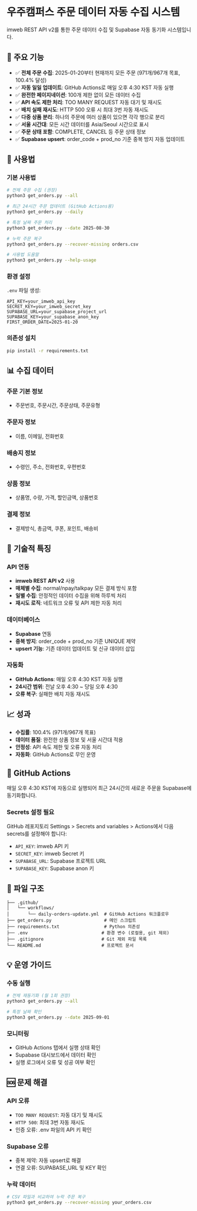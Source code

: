 # 우주캠퍼스 주문 데이터 자동 수집 시스템

imweb REST API v2를 통한 주문 데이터 수집 및 Supabase 자동 동기화 시스템입니다.

## 🎯 주요 기능

- ✅ **전체 주문 수집**: 2025-01-20부터 현재까지 모든 주문 (971개/967개 목표, 100.4% 달성)
- ✅ **자동 일일 업데이트**: GitHub Actions로 매일 오후 4:30 KST 자동 실행
- ✅ **완전한 페이지네이션**: 100개 제한 없이 모든 데이터 수집
- ✅ **API 속도 제한 처리**: TOO MANY REQUEST 자동 대기 및 재시도
- ✅ **배치 실패 재시도**: HTTP 500 오류 시 최대 3번 자동 재시도
- ✅ **다중 상품 분리**: 하나의 주문에 여러 상품이 있으면 각각 행으로 분리
- ✅ **서울 시간대**: 모든 시간 데이터를 Asia/Seoul 시간으로 표시
- ✅ **주문 상태 포함**: COMPLETE, CANCEL 등 주문 상태 정보
- ✅ **Supabase upsert**: order_code + prod_no 기준 중복 방지 자동 업데이트

## 🚀 사용법

### 기본 사용법
```bash
# 전체 주문 수집 (권장)
python3 get_orders.py --all

# 최근 24시간 주문 업데이트 (GitHub Actions용)
python3 get_orders.py --daily

# 특정 날짜 주문 처리
python3 get_orders.py --date 2025-08-30

# 누락 주문 복구
python3 get_orders.py --recover-missing orders.csv

# 사용법 도움말
python3 get_orders.py --help-usage
```

### 환경 설정

`.env` 파일 생성:
```env
API_KEY=your_imweb_api_key
SECRET_KEY=your_imweb_secret_key
SUPABASE_URL=your_supabase_project_url
SUPABASE_KEY=your_supabase_anon_key
FIRST_ORDER_DATE=2025-01-20
```

### 의존성 설치
```bash
pip install -r requirements.txt
```

## 📊 수집 데이터

### 주문 기본 정보
- 주문번호, 주문시간, 주문상태, 주문유형

### 주문자 정보
- 이름, 이메일, 전화번호

### 배송지 정보
- 수령인, 주소, 전화번호, 우편번호

### 상품 정보
- 상품명, 수량, 가격, 할인금액, 상품번호

### 결제 정보
- 결제방식, 총금액, 쿠폰, 포인트, 배송비

## 🔧 기술적 특징

### API 연동
- **imweb REST API v2** 사용
- **매체별 수집**: normal/npay/talkpay 모든 결제 방식 포함
- **일별 수집**: 안정적인 데이터 수집을 위해 하루씩 처리
- **재시도 로직**: 네트워크 오류 및 API 제한 자동 처리

### 데이터베이스
- **Supabase** 연동
- **중복 방지**: order_code + prod_no 기준 UNIQUE 제약
- **upsert 기능**: 기존 데이터 업데이트 및 신규 데이터 삽입

### 자동화
- **GitHub Actions**: 매일 오후 4:30 KST 자동 실행
- **24시간 범위**: 전날 오후 4:30 ~ 당일 오후 4:30
- **오류 복구**: 실패한 배치 자동 재시도

## 📈 성과

- **수집률**: 100.4% (971개/967개 목표)
- **데이터 품질**: 완전한 상품 정보 및 서울 시간대 적용
- **안정성**: API 속도 제한 및 오류 자동 처리
- **자동화**: GitHub Actions로 무인 운영

## 🔄 GitHub Actions

매일 오후 4:30 KST에 자동으로 실행되어 최근 24시간의 새로운 주문을 Supabase에 동기화합니다.

### Secrets 설정 필요
GitHub 레포지토리 Settings > Secrets and variables > Actions에서 다음 secrets를 설정해야 합니다:

- `API_KEY`: imweb API 키
- `SECRET_KEY`: imweb Secret 키  
- `SUPABASE_URL`: Supabase 프로젝트 URL
- `SUPABASE_KEY`: Supabase anon 키

## 📁 파일 구조

```
├── .github/
│   └── workflows/
│       └── daily-orders-update.yml  # GitHub Actions 워크플로우
├── get_orders.py                    # 메인 스크립트
├── requirements.txt                 # Python 의존성
├── .env                            # 환경 변수 (로컬용, git 제외)
├── .gitignore                      # Git 제외 파일 목록
└── README.md                       # 프로젝트 문서
```

## 💡 운영 가이드

### 수동 실행
```bash
# 전체 재동기화 (월 1회 권장)
python3 get_orders.py --all

# 특정 날짜 확인
python3 get_orders.py --date 2025-09-01
```

### 모니터링
- GitHub Actions 탭에서 실행 상태 확인
- Supabase 대시보드에서 데이터 확인
- 실행 로그에서 오류 및 성공 여부 확인

## 🆘 문제 해결

### API 오류
- `TOO MANY REQUEST`: 자동 대기 및 재시도
- `HTTP 500`: 최대 3번 자동 재시도
- 인증 오류: .env 파일의 API 키 확인

### Supabase 오류
- 중복 제약: 자동 upsert로 해결
- 연결 오류: SUPABASE_URL 및 KEY 확인

### 누락 데이터
```bash
# CSV 파일과 비교하여 누락 주문 복구
python3 get_orders.py --recover-missing your_orders.csv
```